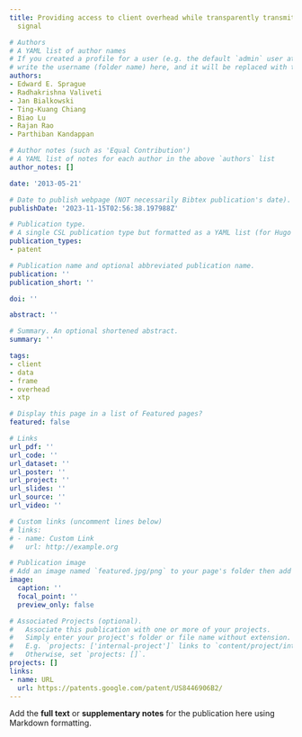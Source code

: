 ```yaml
---
title: Providing access to client overhead while transparently transmitting the client
  signal

# Authors
# A YAML list of author names
# If you created a profile for a user (e.g. the default `admin` user at `content/authors/admin/`), 
# write the username (folder name) here, and it will be replaced with their full name and linked to their profile.
authors:
- Edward E. Sprague
- Radhakrishna Valiveti
- Jan Bialkowski
- Ting-Kuang Chiang
- Biao Lu
- Rajan Rao
- Parthiban Kandappan

# Author notes (such as 'Equal Contribution')
# A YAML list of notes for each author in the above `authors` list
author_notes: []

date: '2013-05-21'

# Date to publish webpage (NOT necessarily Bibtex publication's date).
publishDate: '2023-11-15T02:56:38.197988Z'

# Publication type.
# A single CSL publication type but formatted as a YAML list (for Hugo requirements).
publication_types:
- patent

# Publication name and optional abbreviated publication name.
publication: ''
publication_short: ''

doi: ''

abstract: ''

# Summary. An optional shortened abstract.
summary: ''

tags:
- client
- data
- frame
- overhead
- xtp

# Display this page in a list of Featured pages?
featured: false

# Links
url_pdf: ''
url_code: ''
url_dataset: ''
url_poster: ''
url_project: ''
url_slides: ''
url_source: ''
url_video: ''

# Custom links (uncomment lines below)
# links:
# - name: Custom Link
#   url: http://example.org

# Publication image
# Add an image named `featured.jpg/png` to your page's folder then add a caption below.
image:
  caption: ''
  focal_point: ''
  preview_only: false

# Associated Projects (optional).
#   Associate this publication with one or more of your projects.
#   Simply enter your project's folder or file name without extension.
#   E.g. `projects: ['internal-project']` links to `content/project/internal-project/index.md`.
#   Otherwise, set `projects: []`.
projects: []
links:
- name: URL
  url: https://patents.google.com/patent/US8446906B2/
---
```


Add the **full text** or **supplementary notes** for the publication here using Markdown formatting.
